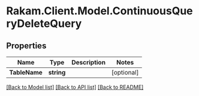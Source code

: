 # Rakam.Client.Model.ContinuousQueryDeleteQuery
## Properties

Name | Type | Description | Notes
------------ | ------------- | ------------- | -------------
**TableName** | **string** |  | [optional] 

[[Back to Model list]](../README.md#documentation-for-models) [[Back to API list]](../README.md#documentation-for-api-endpoints) [[Back to README]](../README.md)

